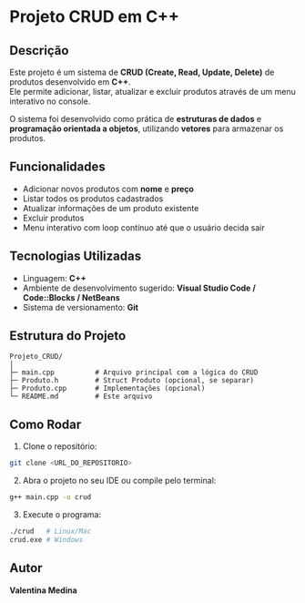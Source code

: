 # Projeto CRUD em C++

## Descrição
Este projeto é um sistema de **CRUD (Create, Read, Update, Delete)** de produtos desenvolvido em **C++**.  
Ele permite adicionar, listar, atualizar e excluir produtos através de um menu interativo no console.

O sistema foi desenvolvido como prática de **estruturas de dados** e **programação orientada a objetos**, utilizando **vetores** para armazenar os produtos.

## Funcionalidades
- Adicionar novos produtos com **nome** e **preço**
- Listar todos os produtos cadastrados
- Atualizar informações de um produto existente
- Excluir produtos
- Menu interativo com loop contínuo até que o usuário decida sair

## Tecnologias Utilizadas
- Linguagem: **C++**
- Ambiente de desenvolvimento sugerido: **Visual Studio Code / Code::Blocks / NetBeans**
- Sistema de versionamento: **Git**  

## Estrutura do Projeto
```
Projeto_CRUD/
│
├─ main.cpp          # Arquivo principal com a lógica do CRUD
├─ Produto.h         # Struct Produto (opcional, se separar)
├─ Produto.cpp       # Implementações (opcional)
└─ README.md         # Este arquivo
```

## Como Rodar
1. Clone o repositório:
```bash
git clone <URL_DO_REPOSITORIO>
```
2. Abra o projeto no seu IDE ou compile pelo terminal:
```bash
g++ main.cpp -o crud
```
3. Execute o programa:
```bash
./crud   # Linux/Mac
crud.exe # Windows
```

## Autor
**Valentina Medina**
